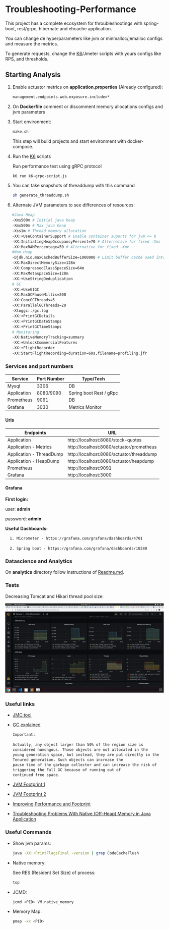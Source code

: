 # Troubleshooting-Performance

This project has a complete ecosystem for throubleshootings with spring-boot, rest/grpc, hibernate and ehcache application.

You can change de hyperparameters like jvm or minmalloc/jemalloc configs and measure the metrics.

To generate requests, change the [K6](https://k6.io/)/Jmeter scripts with yours configs like RPS, and thresholds.

## Starting Analysis

1. Enable actuator metrics on **application.properties** (Already configured):

   ```sh
   management.endpoints.web.exposure.include=*
   ```

1. On **Dockerfile** comment or discomment memory allocations configs and jvm parameters

1. Start environment:

   ```sh
   make.sh
   ```
   This step will build projects and start environment with docker-compose.

1. Run the [K6](https://k6.io/) scripts

   Run performance test using gRPC protocol

   ```sh
   k6 run k6-grpc-script.js
   ```

1. You can take snapshots of threaddump with this command

   ```sh
   sh generate_threaddump.sh
   ```

1. Alternate JVM parameters to see differences of resources:

```sh
   #Java Heap
   -Xms500m # Initial java heap
   -Xmx500m # Max java heap
   -Xss1m # Thread memory allocation
   -XX:+UseContainerSupport # Enable container suports for jvm <= 8
   -XX:InitiatingHeapOccupancyPercent=70 # Alternative for fixed -Xms
   -XX:MaxRAMPercentage=50 # Alternative for fixed -Xmx
   #Non Heap
   -Djdk.nio.maxCachedBufferSize=1000000 # Limit buffer cache used into NIO
   -XX:MaxDirectMemorySize=128m
   -XX:CompressedClassSpaceSize=64m
   -XX:MaxMetaspaceSize=128m
   -XX:+UseStringDeduplication
   # GC
   -XX:+UseG1GC
   -XX:MaxGCPauseMillis=200
   -XX:ConcGCThreads=5
   -XX:ParallelGCThreads=20
   -Xloggc:./gc.log
   -XX:+PrintGCDetails
   -XX:+PrintGCDateStamps
   -XX:+PrintGCTimeStamps
   # Monitoring
   -XX:NativeMemoryTracking=summary
   -XX:+UnlockCommercialFeatures
   -XX:+FlightRecorder
   -XX:StartFlightRecording=duration=60s,filename=profiling.jfr
```

### Services and port numbers

| Service     | Port Number | Type/Tech       |
| ----------- | ----------- | --------------- |
| Mysql       | 3306        | DB              |
| Application | 8080/9090   | Spring boot Rest / gRpc     |
| Prometheus  | 9091        | DB              |
| Grafana     | 3030        | Metrics Monitor |

#### Urls

| Endpoints     | URL |
| ----------- | ----------- |
| Application       | http://localhost:8080/stock-quotes |
| Application - Metrics       | http://localhost:8080/actuator/prometheus |
| Application - ThreadDump       | http://localhost:8080/actuator/threaddump |
| Application - HeapDump       | http://localhost:8080/actuator/heapdump |
| Prometheus       | http://localhost:9091 |
| Grafana       | http://localhost:3000 |


#### Grafana

**First login:**

user: **admin**

password: **admin**

**Useful Dashboards:**

      1. Micrometer - https://grafana.com/grafana/dashboards/4701

      2. Spring boot - https://grafana.com/grafana/dashboards/10280

### Datascience and Analytics

On **analytics** directory follow instructions of [Readme.md](https://github.com/ortisan/troubleshooting-performance/tree/main/analytics/README.md).

### Tests

Decreasing Tomcat and Hikari thread pool size:

![image](images/threadpool.png)

### Useful links

- [JMC tool](https://www.oracle.com/webapps/redirect/signon?nexturl=https://download.oracle.com/otn-pub/java/jmc/7.1.2%2B04/a4634525489241b9a9e1aa73d9e118e6/jmc-7.1.2_linux-x64.tar.gz)

- [GC explained](https://sematext.com/blog/java-garbage-collection/)

      Important:

      Actually, any object larger than 50% of the region size is considered humongous. Those objects are not allocated in the
      young generation space, but instead, they are put directly in the Tenured generation. Such objects can increase the
      pause time of the garbage collector and can increase the risk of triggering the Full GC because of running out of
      continued free space.

- [JVM Footprint 1](https://stackoverflow.com/questions/53451103/java-using-much-more-memory-than-heap-size-or-size-correctly-docker-memory-limi/53624438#53624438)

- [JVM Footprint 2](https://www.youtube.com/watch?v=c755fFv1Rnk)

- [Improving Performance and Footprint](https://medium.com/@jean_sossmeier/spring-boot-jvm-1eea422be930)

- [Troubleshooting Problems With Native (Off-Heap) Memory in Java Application](https://dzone.com/articles/troubleshooting-problems-with-native-off-heap-memo)


### Useful Commands

- Show jvm params:

   ```sh
   java -XX:+PrintFlagsFinal -version | grep CodeCacheFlush
   ```

- Native memory:

   See RES (Resident Set Size) of process:

   ```sh
   top
   ```

- JCMD:

   ```sh
   jcmd <PID> VM.native_memory
   ```

- Memory Map:

   ```sh
   pmap -xx <PID>
   ```
